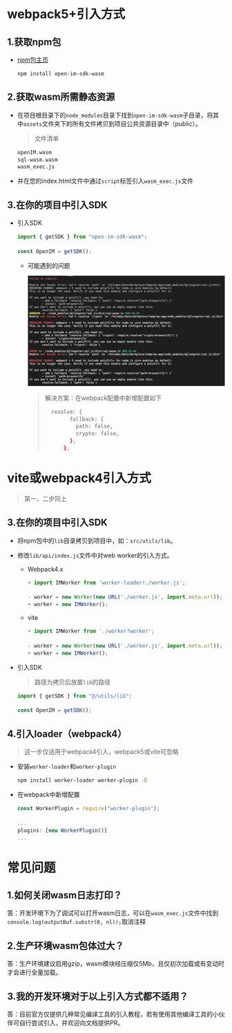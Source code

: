 # webpack5+引入方式

## 1.获取npm包

- [npm包主页](https://www.npmjs.com/package/open-im-sdk-wasm-webpack5)

  ```bash
  npm install open-im-sdk-wasm
  ```

## 2.获取wasm所需静态资源

- 在项目根目录下的`node_modules`目录下找到`open-im-sdk-wasm`子目录，将其中`assets`文件夹下的所有文件拷贝到项目公共资源目录中（public）。

  > 文件清单

  ```bash
  openIM.wasm
  sql-wasm.wasm
  wasm_exec.js
  ```

  

- 并在您的index.html文件中通过`script`标签引入`wasm_exec.js`文件

## 3.在你的项目中引入SDK

- 引入SDK

  ```typescript
  import { getSDK } from "open-im-sdk-wasm";
  
  const OpenIM = getSDK();
  ```

  - 可能遇到的问题

    ![image-20221116182906559](../../images/webpack5_error.png)

    > 解决方案：在webpack配置中新增配置如下
    >
    > ```bash
    >   resolve: {
    >         fallback: {
    >           path: false,
    >           crypto: false,
    >         },
    >       },
    > ```



# vite或webpack4引入方式

> 第一、二步同上

## 3.在你的项目中引入SDK

- 将npm包中的`lib`目录拷贝到项目中，如：`src/utils/lib`。

- 修改`lib/api/index.js`文件中对web worker的引入方式。

  - Webpack4.x

    ```javascript
    + import IMWorker from 'worker-loader!./worker.js';
    
    - worker = new Worker(new URL('./worker.js', import.meta.url));
    + worker = new IMWorker();
    ```

  - vite

    ```javascript
    + import IMWorker from './worker?worker';
    
    - worker = new Worker(new URL('./worker.js', import.meta.url));
    + worker = new IMWorker();
    ```

- 引入SDK

  > 路径为拷贝后放置`lib`的路径

  ```javascript
  import { getSDK } from "@/utils/lib";
  
  const OpenIM = getSDK();
  ```



## 4.引入loader（webpack4）

> 这一步仅适用于webpack4引入，webpack5或vite可忽略

- 安装`worker-loader`和`worker-plugin`

  ```bash
  npm install worker-loader worker-plugin -D
  ```

- 在webpack中新增配置

  ```javascript
  const WorkerPlugin = require("worker-plugin");
  
  ...
  plugins: [new WorkerPlugin()]
  ...
  ```

  

# 常见问题

## 1.如何关闭wasm日志打印？

答：开发环境下为了调试可以打开wasm日志，可以在`wasm_exec.js`文件中找到`console.log(outputBuf.substr(0, nl));`取消注释

## 2.生产环境wasm包体过大？

答：生产环境建议启用gzip，wasm模块经压缩仅5Mb，且仅初次加载或有变动时才会进行全量加载。

## 3.我的开发环境对于以上引入方式都不适用？

答：目前官方仅提供几种常见编译工具的引入教程，若有使用其他编译工具的小伙伴可自行尝试引入，并欢迎向文档提供PR。